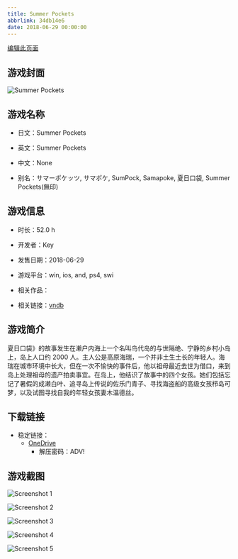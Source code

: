 ```yaml
---
title: Summer Pockets
abbrlink: 34db14e6
date: 2018-06-29 00:00:00
---
```

[编辑此页面](https://github.com/ACG-3/ADV3-source/blob/main/source/_posts/games/Summer%20Pockets.md)

## 游戏封面

![Summer Pockets](https://pan.timero.xyz/d/onedrive/img_lib_001/Summer%20Pockets_cover.avif)


## 游戏名称

- 日文：Summer Pockets
- 英文：Summer Pockets
- 中文：None

- 别名：サマーポケッツ, サマポケ, SumPock, Samapoke, 夏日口袋, Summer Pockets(無印)


## 游戏信息

- 时长：52.0 h
- 开发者：Key
- 发售日期：2018-06-29
- 游戏平台：win, ios, and, ps4, swi
- 相关作品：

- 相关链接：[vndb](https://vndb.org/v20424)


## 游戏简介

夏日口袋》的故事发生在濑户内海上一个名叫鸟代岛的与世隔绝、宁静的乡村小岛上，岛上人口约 2000 人。主人公是高原海瑞，一个并非土生土长的年轻人。海瑞在城市环境中长大，但在一次不愉快的事件后，他以祖母最近去世为借口，来到岛上处理祖母的遗产拍卖事宜。在岛上，他结识了故事中的四个女孩。她们包括忘记了暑假的成濑白叶、追寻岛上传说的佐乐门青子、寻找海盗船的高级女孩栉岛可梦，以及试图寻找自我的年轻女孩妻木温德丝。




## 下载链接

- 稳定链接：
    - [OneDrive](https://pan.timero.xyz/onedrive/adv_lib_001/Summer%20Pockets)
        - 解压密码：ADV!



## 游戏截图


![Screenshot 1](https://pan.timero.xyz/d/onedrive/img_lib_001/Summer%20Pockets_Screenshot_1.avif)

![Screenshot 2](https://pan.timero.xyz/d/onedrive/img_lib_001/Summer%20Pockets_Screenshot_2.avif)

![Screenshot 3](https://pan.timero.xyz/d/onedrive/img_lib_001/Summer%20Pockets_Screenshot_3.avif)

![Screenshot 4](https://pan.timero.xyz/d/onedrive/img_lib_001/Summer%20Pockets_Screenshot_4.avif)

![Screenshot 5](https://pan.timero.xyz/d/onedrive/img_lib_001/Summer%20Pockets_Screenshot_5.avif)

